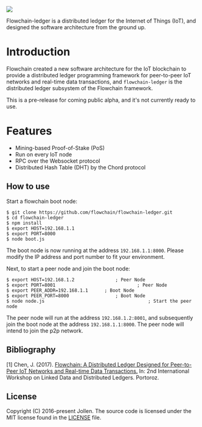 ![](https://flowchain.io/fb0/images/logo-text%40128.png)

Flowchain-ledger is a distributed ledger for the Internet of Things (IoT), and designed the software architecture from the ground up.

# Introduction

Flowchain created a new software architecture for the IoT blockchain to provide a distributed ledger programming framework for peer-to-peer IoT networks and real-time data transactions, and ```flowchain-ledger``` is the distributed ledger subsystem of the Flowchain framework.

This is a pre-release for coming public alpha, and it's not currently ready to use.

# Features

* Mining-based Proof-of-Stake (PoS)
* Run on every IoT node
* RPC over the Websocket protocol
* Distributed Hash Table (DHT) by the Chord protocol

## How to use

Start a flowchain boot node:

```
$ git clone https://github.com/flowchain/flowchain-ledger.git
$ cd flowchain-ledger
$ npm install
$ export HOST=192.168.1.1
$ export PORT=8000
$ node boot.js
```

The boot node is now running at the address ```192.168.1.1:8000```. Please modify the IP address and port number to fit your environment. 

Next, to start a peer node and join the boot node:

```
$ export HOST=192.168.1.2				; Peer Node
$ export PORT=8001								; Peer Node
$ export PEER_ADDR=192.168.1.1		; Boot Node
$ export PEER_PORT=8000					; Boot Node
$ node node.js										; Start the peer node
```

The peer node will run at the address ```192.168.1.2:8001```, and subsequently join the boot node at the address ```192.168.1.1:8000```. The peer node will intend to join the p2p network.

## Bibliography

[1] Chen, J. (2017). [Flowchain: A Distributed Ledger Designed for Peer-to-Peer IoT Networks and Real-time Data Transactions.](https://sites.google.com/site/lddleswc17/program) In: 2nd International Workshop on Linked Data and Distributed Ledgers. Portoroz.

## License

Copyright (C) 2016-present Jollen. The source code is licensed under the MIT license found in the [LICENSE](LICENSE) file.
